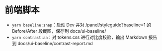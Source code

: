 # 前端脚本

- `yarn baseline:snap`：启动 Dev 并对 /panel/styleguide?baseline=1 的 Before/After 段截图，保存到 docs/ui-baseline/
- `yarn contrast:aa`：对 tokens.css 进行对比度校验，输出 Markdown 报告到 docs/ui-baseline/contrast-report.md
